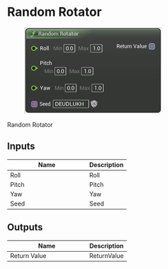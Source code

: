 # Random Rotator

<div align="left" data-full-width="false">

<figure><img src="random_rotator.png" alt=""><figcaption></figcaption></figure>

</div>

Random Rotator

## Inputs

<table>
<thead><tr><th width="170">Name</th><th>Description</th></tr></thead>
<tbody>
<tr><td>Roll</td><td>Roll</td></tr>
<tr><td>Pitch</td><td>Pitch</td></tr>
<tr><td>Yaw</td><td>Yaw</td></tr>
<tr><td>Seed</td><td>Seed</td></tr>
</tbody>
</table>

## Outputs

<table>
<thead><tr><th width="170">Name</th><th>Description</th></tr></thead>
<tbody>
<tr><td>Return Value</td><td>ReturnValue</td></tr>
</tbody>
</table>